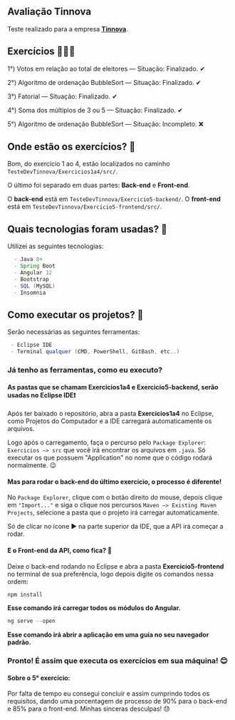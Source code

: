 ## Avaliação Tinnova

Teste realizado para a empresa <a href="https://tinnova.com.br" target="_blank"><strong>Tinnova</strong></a>.


## Exercícios 👨🏽‍💻
<p>1°) Votos em relação ao total de eleitores — Situação: Finalizado. ✔</p>
<p>2°) Algoritmo de ordenação BubbleSort — Situação: Finalizado. ✔</p>
<p>3°) Fatorial — Situação: Finalizado. ✔</p>
<p>4°) Soma dos múltiplos de 3 ou 5 — Situação: Finalizado. ✔</p>
<p>5°) Algoritmo de ordenação BubbleSort — Situação: Incompleto. ❌</p>

## Onde estão os exercícios? 👀
<p>Bom, do exercício 1 ao 4, estão localizados no caminho <code>TesteDevTinnova/Exercicios1a4/src/</code>.</p>
<p>O último foi separado em duas partes: <strong>Back-end</strong> e <strong>Front-end</strong>.</p>
<p>O <strong>back-end</strong> está em <code>TesteDevTinnova/Exercicio5-backend/</code>. O <strong>front-end</strong> está em <code>TesteDevTinnova/Exercicio5-frontend/src/</code>.</p>


## Quais tecnologias foram usadas? 🚀
<p> Utilizei as seguintes tecnologias: </p>

```java
  - Java 8+
  - Spring Boot
  - Angular 12
  - Bootstrap
  - SQL (MySQL)
  - Insomnia
```

## Como executar os projetos? 🤨
<p>Serão necessárias as seguintes ferramentas:</p>

```java
 - Eclipse IDE
 - Terminal qualquer (CMD, PowerShell, GitBash, etc..)
```

### Já tenho as ferramentas, como eu executo?

#### As pastas que se chamam Exercicios1a4 e Exercicio5-backend, serão usadas no Eclipse IDE❗

<p> Após ter baixado o repositório, abra a pasta <strong>Exercicios1a4</strong> no Eclipse, como Projetos do Computador e a IDE carregará automaticamente os arquivos. </p>
<p>Logo após o carregamento, faça o percurso pelo <code>Package Explorer</code>: <code>Exercicios —> src</code> que você irá encontrar os arquivos em <code>.java</code>. Só executar os que possuem "Application" no nome que o código rodará normalmente. 😉</p>

#### Mas para rodar o back-end do último exercicio, o processo é diferente!

<p>No <code>Package Explorer</code>, clique com o botão direito do mouse, depois clique em <code>"Import..."</code> e siga o clique nos percursos <code>Maven —> Existing Maven Projects</code>, selecione a pasta que o projeto irá carregar automaticamente.</p>

<p> Só de clicar no ícone ▶ na parte superior da IDE, que a API irá começar a rodar.</p>

#### E o Front-end da API, como fica? 🤨

<p>Deixe o back-end rodando no Eclipse e abra a pasta <strong>Exercicio5-frontend</strong> no terminal de sua preferência, logo depois digite os comandos nessa ordem:</p>

```java
npm install
```

<strong>Esse comando irá carregar todos os módulos do Angular.</strong>

```java
ng serve --open
```
<strong>Esse comando irá abrir a aplicação em uma guia no seu navegador padrão.</strong>

### Pronto! É assim que executa os exercícios em sua máquina! 😊

#### Sobre o 5° exercício:

Por falta de tempo eu consegui concluir e assim cumprindo todos os requisitos, dando uma porcentagem de processo de 90% para o back-end e 85% para o front-end. Minhas sinceras desculpas! 😓
